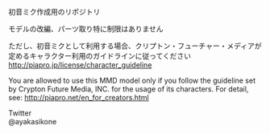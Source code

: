 ﻿初音ミク作成用のリポジトリ

モデルの改編、パーツ取り特に制限はありません

ただし、初音ミクとして利用する場合、クリプトン・フューチャー・メディアが定めるキャラクター利用のガイドラインに従ってください  
http://piapro.jp/license/character_guideline

You are allowed to use this MMD model only if you follow the guideline
set by Crypton Future Media, INC. for the usage of its characters.
For detail, see: http://piapro.net/en_for_creators.html

Twitter  
@ayakasikone